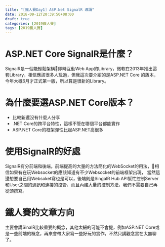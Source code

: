 ```yaml
---
title: "[鐵人賽Day1] ASP.Net SignalR 導讀"
date: 2018-09-12T20:39:50+08:00
draft: true
categories: [2019鐵人賽]
tags: [2019鐵人賽]
---
```

# ASP.NET Core SignalR是什麼？
SignalR是一個能輕鬆架構即時互動Web App的Library，微軟在2013年推出這套Library，相信應該很多人玩過，但我這次要介紹的是ASP.NET Core 的版本，今年大概6月才正式第一版，所以算是很新的Library。

# 為什麼要選ASP.NET Core版本？
- 比較新還沒有什麼人分享
- .NET Core的跨平台特性，這樣不管在哪個平台都能實作
- ASP.NET Core的框架彈性比起ASP.NET高很多

# 使用SignalR的好處
SignalR有分前端和後端，前端提高的大量的方法簡化的WebSocket的用法，相信如果有在玩Websocket的應該知道有不少Websocket的前端框架出現，
當然這邊想要自己用Websoket寫也是可以，後端則是SingalR Hub API幫忙控制Server和User之間的通訊和連接的控管，而且內建大量的控制方法，我們不需要自己再從頭撰寫。

# 鐵人賽的文章方向
主要會講SinalR比較重要的概念，其他太細的可能不會提，例如ASP.NET Core或是一些前端的概念，再來會帶大家寫一些好玩的實作，不然只講觀念實在太無聊了。